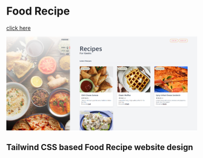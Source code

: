 <h1>Food Recipe</h1>

<a href='https://manoj-gaonkar.github.io/food-recipe/' > click here</a>

<img src="./images/screenshots/homepage.png" alt="">

<h2>Tailwind CSS based Food Recipe website design </h2>
